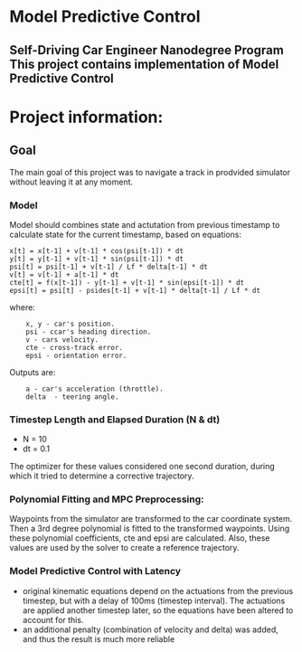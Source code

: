 # Model Predictive Control
Self-Driving Car Engineer Nanodegree Program
This project contains implementation of Model Predictive Control
---

# Project information:

## Goal
The main goal of this project was to navigate a track in prodvided simulator without leaving it at any moment.

### Model

Model should combines state and actutation from previous timestamp to calculate state for the current timestamp, based on equations:

```
x[t] = x[t-1] + v[t-1] * cos(psi[t-1]) * dt
y[t] = y[t-1] + v[t-1] * sin(psi[t-1]) * dt
psi[t] = psi[t-1] + v[t-1] / Lf * delta[t-1] * dt
v[t] = v[t-1] + a[t-1] * dt
cte[t] = f(x[t-1]) - y[t-1] + v[t-1] * sin(epsi[t-1]) * dt
epsi[t] = psi[t] - psides[t-1] + v[t-1] * delta[t-1] / Lf * dt
```

where:
```
    x, y - car's position.
    psi - ccar's heading direction.
    v - cars velocity.
    cte - cross-track error.
    epsi - orientation error.
```

Outputs are:
```
    a - car's acceleration (throttle).
    delta  - teering angle.
```

### Timestep Length and Elapsed Duration (N & dt)
+ N = 10
+ dt = 0.1

The optimizer for these values considered one second duration, during which it tried to determine a corrective trajectory.


### Polynomial Fitting and MPC Preprocessing:
Waypoints from the simulator are transformed to the car coordinate system. Then a 3rd degree polynomial is fitted to the transformed waypoints. Using these polynomial coefficients, cte and epsi are calculated. Also, these values are used by the solver to create a reference trajectory.

### Model Predictive Control with Latency

+  original kinematic equations depend on the actuations from the previous timestep, but with a delay of 100ms (timestep interval). The actuations are applied another timestep later, so the equations have been altered to account for this.
+ an additional penalty (combination of velocity and delta) was added, and thus the result is much more reliable
